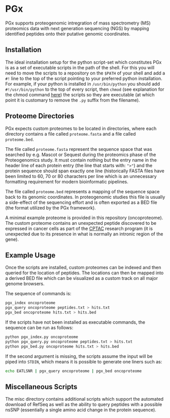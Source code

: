 # PGx
PGx supports proteogenomic intregration of mass spectrometry (MS) proteomics data with next generation sequencing (NGS) by mapping identified peptides onto their putative genomic coordinates.

## Installation
The ideal installation setup for the python script-set which constitutes PGx is as a set of executable scripts in the path of the shell. For this you will need to move the scripts to a repository on the `$PATH` of your shell and add a `#!` line to the top of the script pointing to your preferred python installation. For example, if your python is installed in `/usr/bin/python` you should add `#!/usr/bin/python` to the top of every script, then `chmod` (see explanation for the chmod command [here](https://en.wikipedia.org/wiki/Chmod)) the scripts so they are executable (at which point it is customary to remove the `.py` suffix from the filename).

## Proteome Directories
PGx expects custom proteomes to be located in directories, where each directory contains a file called `proteome.fasta` and a file called `proteome.bed`. 

The file called `proteome.fasta` represent the sequence space that was searched by e.g. Mascot or Sequest during the proteomics phase of the Proteogenomics study. It must contain nothing but the entry name in the header line of each protein entry (the line that starts with: `">"`) and the protein sequence should span exactly one line (historically FASTA files have been limited to 60, 70 or 80 characters per line which is an unnecessary formatting requirement for modern bioinformatic pipelines. 

The file called `proteome.bed` represents a mapping of the sequence space back to its genomic coordinates. In proteogenomic studies this file is usually a side-effect of the sequencing effort and is often exported as a BED file (the format utilized by the PGx framework).

A minimal example proteome is provided in this repository (oncoproteome). The custom proteome contains an unexpected peptide discovered to be expressed in cancer cells as part of the [CPTAC](http://proteomics.cancer.gov/) research program (it is unexpected due to its presence in what is normally an intronic region of the gene).

## Example Usage
Once the scripts are installed, custom proteomes can be indexed and then queried for the location of peptides. The locations can then be mapped into a derived BED file which can be visualized as a custom track on all major genome browsers.

The sequence of commands is: 
```bash
pgx_index oncoproteome
pgx_query oncoproteome peptides.txt > hits.txt
pgx_bed oncoproteome hits.txt > hits.bed
```
If the scripts have not been installed as executable commands, the sequence can be run as follows:
```bash
python pgx_index.py oncoproteome
python pgx_query.py oncoproteome peptides.txt > hits.txt
python pgx_bed.py oncoproteome hits.txt > hits.bed
```
If the second argument is missing, the scripts assume the input will be piped into `STDIN`, which means it is possible to generate one liners such as:
```bash
echo EATLSNR | pgx_query oncoproteome | pgx_bed oncoproteome
```

## Miscellaneous Scripts
The misc directory contains additional scripts which support the automated download of RefSeq as well as the ability to query peptides with a possible nsSNP (essentially a single amino acid change in the protein sequence).
